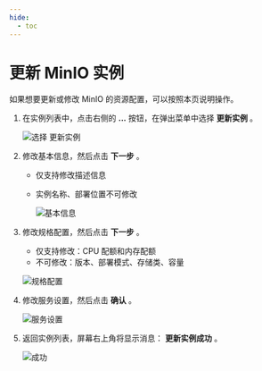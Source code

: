 ```yaml
---
hide:
  - toc
---
```


# 更新 MinIO 实例

如果想要更新或修改 MinIO 的资源配置，可以按照本页说明操作。

1. 在实例列表中，点击右侧的 __...__  按钮，在弹出菜单中选择 __更新实例__ 。

    ![选择 __更新实例__ ](https://docs.daocloud.io/daocloud-docs-images/docs/middleware/minio/images/update01.png)

2. 修改基本信息，然后点击 __下一步__ 。

    - 仅支持修改描述信息
    - 实例名称、部署位置不可修改

        ![基本信息](https://docs.daocloud.io/daocloud-docs-images/docs/middleware/minio/images/update02.png)

3. 修改规格配置，然后点击 __下一步__ 。

    - 仅支持修改：CPU 配额和内存配额
    - 不可修改：版本、部署模式、存储类、容量

    ![规格配置](https://docs.daocloud.io/daocloud-docs-images/docs/middleware/minio/images/update03.png)

4. 修改服务设置，然后点击 __确认__ 。

    ![服务设置](https://docs.daocloud.io/daocloud-docs-images/docs/middleware/minio/images/update04.png)

5. 返回实例列表，屏幕右上角将显示消息： __更新实例成功__ 。

    ![成功](https://docs.daocloud.io/daocloud-docs-images/docs/middleware/minio/images/update05.png)
